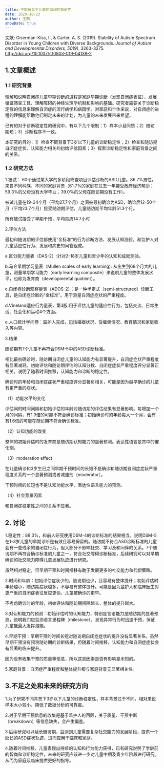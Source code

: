 ```yaml
---
title: 不同背景下儿童的自闭症稳定性
date: 2020-10-23
author: 王萌
showDate: true
---
```


文献: Giserman-Kiss, I., & Carter, A. S. (2019). Stability of Autism Spectrum Disorder in Young Children with Diverse Backgrounds. *Journal of Autism and Developmental Disorders, 50*(9), 3263-3275. http://doi.org/10.1007/s10803-019-04138-2 

## 1.文章概述

### 1.1 研究背景

理解和说明自闭症儿童早期诊断的进程是家庭早期诊断（发现自闭症表征）、发展循证筛查工具、理解障碍的神经生理学机制和影响的基础。研究者需要关于诊断稳定性的信息来理解自闭症的流行病学和病因学。对家庭和个体来说，对自闭症的进程的理解能帮助他们制定未来的计划，为儿童的未来发展带来希望。

已有的对于诊断稳定性的研究中，有以下几个限制：1）样本小且同质；2）随访期短；3）诊断程序不一致。

本研究的目的：1）检查不同背景下3岁以下儿童的诊断稳定性；2）检查和随访期自闭症症状、认知能力相关的初始评估因素；3）探索诊断稳定性和家庭背景之间的关系。

### 1.2 研究方法

1.被试： 60个通过某大学的多阶段筛查项目评估诊断的ASD儿童。86.7%男性，来自不同种族，不同的家庭背景（61.7%的家庭在过去一年接受政府经济帮助；59.3%的父母没有大学毕业；39.0%的父母在随访期没有工作）。

被试儿童在19-34个月（平均27.7个月）之间被最初确诊为ASD，确诊后12-50个月（平均23.7个月）接受随访期评估，儿童随访期平均年龄51.3个月。

所有被试接受了早期干预，平均每周14.7小时

2.评估方法

最初和随访期的评估都使用“金标准”的行为诊断方法、发展认知测验，和监护人对儿童适应性行为、发展和病史的问答组成。

a.区分能力量表（DAS-2）:针对2-18岁儿童和青少年的认知和成就测验。

b.马仑早期学习量表（Mullen scales of early learning): 从出生到68个月大的儿童，测量早期学习能力（early learning composite）来说明儿童的整体发展水平，也称为发育商（developmental quotient）。

c.自闭症诊断观察量表（ADOS-2）：是一种半定式（semi-structured）诊断工具，是自闭症诊断的“金标准”。用于测量自闭症症状的严重程度。

d.Vineland适应行为量表，第3版:用于评估儿童的适应性行为，包括交流、日常生活、社会化和运动4个方面。

e.人口统计学问卷：监护人完成，包括婚姻状况、受雇佣情况、教育情况和家庭收入等内容。

3.结果

随访期有7个儿童不再符合DSM-5中的ASD诊断标准。

相比最初确诊时，随访期自闭症儿童的认知能力有显著提升，自闭症症状严重程度有显著减轻。初始评估和随访期评估的认知分数、自闭症症状严重程度评分显著正相关，说明了随着时间推移，认知能力和诊断的稳定性。

确诊时的年龄和自闭症症状严重程度评分显著负相关，可能是因为越早确诊的儿童有更严重的症状。

（1）功能水平的变化

评估间的时间间隔和初始评估的年龄对随访期的评估结果有显著影响。每增加一个月的间隔，有1.3倍的可能不符合确诊标准；初始确诊时的年龄每大一个月，会有有1.6倍的可能在随访期不符合确诊标准。

（2）认知功能的改变

整体的初始评估时的发育商是随访期认知能力的显著预测。表达性语言是其中的催化剂。

（3）moderation effect

在儿童确诊和3岁生日之间早期干预时间的长短不是确诊和随访期自闭症症状严重程度关系的一个显著预测或者减速剂（moderator）。

干预时间的长短也不是认知功能水平、表达性语言能力的预测。

（4）社会背景因素

和自闭症稳定性之间的关系不显著。

## 2. 讨论

1.稳定性：88.3%，和前人研究使用DSM-4的诊断标准的结果相当。说明DSM-5在1-3岁儿童的早期诊断是有效且容易保留的。随访期不符合ASD诊断标准的儿童会有一些残余的自闭症行为，但大部分不影响社交、学习及和同伴的关系。7个随访期不再符合确诊标准的儿童之一，符合社交障碍诊断标准，后续研究可以对早期确诊的社交能力障碍儿童发展轨迹进行研究。

虽然相对稳定，但早期干预和时间推移有助于发展更多的社交能力和代偿策略。

2.时间和年龄：初始评估症状少的，随访期也少，且容易有整体提升；初始评估时年龄越小，随访期症状越多，不容易有整体提升。可能是因为监护人和临床医生对更严重的自闭症表征反应更快，儿童被确诊的更早。

不考虑确诊时的年龄，初始评估和随访期间隔越长，整体的提升越大。

3.对认知能力的预测：初始评估时的认知能力，特别是言语能力是随访期的显著预测，说明我们应监测语言里程碑（milestone），发现异常行为时迅速干预，保证儿童能最大发挥潜能。

4.早期干预：早期干预的时间长短对随访期自闭症症状的提升没有显著关系。虽然早期干预没有预测随访期的诊断结果，但随着时间推移，认知能力和自闭症症状会有显著的临床提升。

因为没有收集干预的质量等信息，所以这些因素是否有影响是未知的。

5.家庭背景：自闭症严重程度和整体提升都与家庭背景无显著相关性。

## 3.不足之处和未来的研究方向

1.为了研究不同背景下3岁以下儿童的诊断稳定性，样本背景过于不同，相对来说样本大小较小，降低了数据分析的可靠度。

2.对于早期干预信息的收集是基于监护人的回顾，关于质量、干预中断（breakdown）等信息缺失，会产生偏差。

3.后续研究可以延长随访期，监测到儿童需要复杂社交能力的发展阶段，提供一个延长的ASD症状轨迹，进而应用于临床和家庭。

4.随着时间推移，儿童表现出持续的认知和行为能力获得，已有研究说明了学龄前的智商和诊断稳定性，未来的研究应该进一步对儿童中期及青少年阶段进行研究。从而为家庭及临床提供更好的指导。











